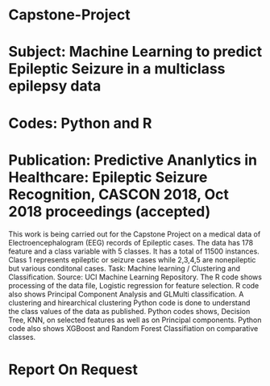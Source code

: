 # Capstone-Project 
# Subject: Machine Learning to predict Epileptic Seizure in a multiclass epilepsy data 
# Codes: Python and R
# Publication: Predictive Ananlytics in Healthcare: Epileptic Seizure Recognition, CASCON 2018, Oct 2018 proceedings (accepted)
This work is being carried out for the Capstone Project on a medical data of Electroencephalogram (EEG) records of Epileptic cases. 
The data has 178 feature and a class variable with 5 classes. 
It has a total of 11500 instances.
Class 1 represents epileptic or seizure cases while 2,3,4,5 are nonepileptic but various conditonal cases.
Task: Machine learning / Clustering and Classification. 
Source: UCI Machine Learning Repository.
The R code shows processing of the data file, Logistic regression for feature selection.
R code also shows Principal Component Analysis and GLMulti classification.
A clustering and hirearchical clustering Python code is done to understand the class values of the data as published. 
Python codes shows, Decision Tree, KNN, on selected features as well as on Principal components.
Python code also shows XGBoost and Random Forest Classifiation on comparative classes.

# Report On Request
